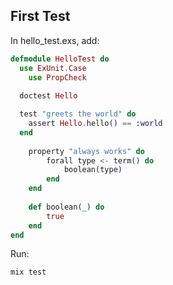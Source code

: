 ## First Test

In hello_test.exs, add:

```elixir
defmodule HelloTest do
  use ExUnit.Case
	use PropCheck
	
  doctest Hello

  test "greets the world" do
    assert Hello.hello() == :world
  end
	
	property "always works" do
		forall type <- term() do
			boolean(type)
		end
	end
	
	def boolean(_) do
		true
	end
end
```

Run:

```
mix test
```
